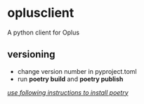 # oplusclient

A python client for Oplus

## versioning

* change version number in pyproject.toml
* run **poetry build** and **poetry publish**

*[use following instructions to install poetry](https://python-poetry.org/docs/])*
